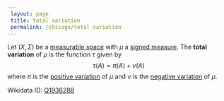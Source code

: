 ```yaml
---
 layout: page
 title: total variation
 permalink: /chicago/total_variation
---
```

Let $(X,\Sigma)$ be a [measurable space](https://mathgloss.github.io/MathGloss/measurable) with $\mu$ a [signed measure](https://mathgloss.github.io/MathGloss/signed_measure). The **total variation** of $\mu$ is the function $\tau$ given by $$\tau(A) = \pi(A) + \nu(A)$$ where $\pi$ is the [positive variation](https://mathgloss.github.io/MathGloss/positive_variation) of $\mu$ and $\nu$ is the [negative variation](https://mathgloss.github.io/MathGloss/negative_variation) of $\mu$. 

Wikidata ID: [Q1936288](https://www.wikidata.org/wiki/Q1936288)